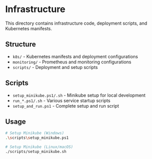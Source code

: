 # Infrastructure

This directory contains infrastructure code, deployment scripts, and Kubernetes manifests.

## Structure

- `k8s/` - Kubernetes manifests and deployment configurations
- `monitoring/` - Prometheus and monitoring configurations
- `scripts/` - Deployment and setup scripts

## Scripts

- `setup_minikube.ps1/.sh` - Minikube setup for local development
- `run_*.ps1/.sh` - Various service startup scripts
- `setup_and_run.ps1` - Complete setup and run script

## Usage

```bash
# Setup Minikube (Windows)
.\scripts\setup_minikube.ps1

# Setup Minikube (Linux/macOS)
./scripts/setup_minikube.sh
```
